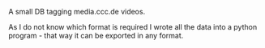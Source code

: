 A small DB tagging media.ccc.de videos.

As I do not know which format is required I wrote all the data into a python program - that
way it can be exported in any format.
